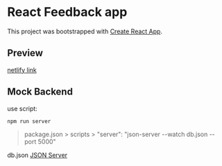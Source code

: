 # React Feedback app

This project was bootstrapped with [Create React App](https://github.com/facebook/create-react-app).

## Preview

[netlify link](https://scintillating-bavarois-0a62c2.netlify.app/)

## Mock Backend

use script:

```sh
npm run server
```

> package.json > scripts > "server": "json-server --watch db.json --port 5000"

db.json [JSON Server](https://www.npmjs.com/package/json-server)
